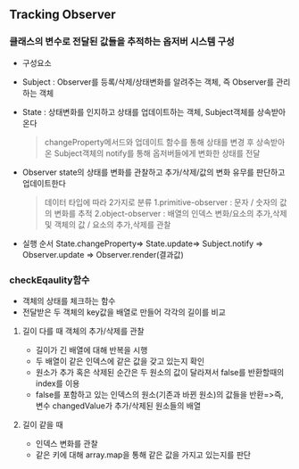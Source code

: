 ## Tracking Observer

### 클래스의 변수로 전달된 값들을 추적하는 옵저버 시스템 구성
- 구성요소
- Subject : Observer를 등록/삭제/상태변화를 알려주는 객체, 즉 Observer를 관리하는 객체 
- State : 상태변화를 인지하고 상태를 업데이트하는 객체, Subject객체를       상속받아온다
   > changeProperty메서드와 업데이트 함수를 통해 상태를 변경 후 
상속받아온 Subject객체의 notify를 통해 옵저버들에게 변화한 상태를 전달

- Observer 
 state의 상태를 변화를 관찰하고 추가/삭제/값의 변화 유무를 판단하고 업데이트한다
    >  데이터 타입에 따라 2가지로 분류
 1.primitive-observer : 문자 / 숫자의 값의 변화를 추적
 2.object-observer : 배열의 인덱스 변화/요소의 추가,삭제 및 객체의 값 / 요소의 추가,삭제를 관찰

- 실행 순서
    State.changeProperty=> State.update=> Subject.notify
    => Observer.update =>  Observer.render(결과값)


### checkEqaulity함수
- 객체의 상태를 체크하는 함수
- 전달받은 두 객체의 key값을 배열로 만들어 각각의 길이를 비교
1. 길이 다를 때
객체의 추가/삭제를 관찰
    - 길이가 긴 배열에 대해 반복을 시행
    - 두 배열이 같은 인덱스에 같은 값을 갖고 있는지 확인
    - 원소가 추가 혹은 삭제된 순간은 두 원소의 값이 달라져서 false를 반환할때의 index를 이용
    - false를 포함하고 있는 인덱스의 원소(기존과 바뀐 원소)의 값들을 반환=>즉, 변수 changedValue가 추가/삭제된 원소들의 배열
    
2. 길이 같을 때
    - 인덱스 변화를 관찰
    - 같은 키에 대해 array.map을 통해 같은 값을 가지고 있는지를 판단
